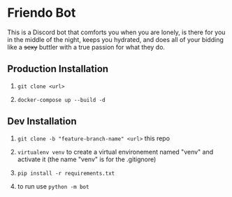 # Friendo Bot
This is a Discord bot that comforts you when you are lonely, is there for you in the middle of the night, keeps you hydrated, and does all of your bidding like a ~~sexy~~ buttler with a true passion for what they do.

## Production Installation
1. `git clone <url>`

2. `docker-compose up --build -d`

## Dev Installation
1. `git clone -b "feature-branch-name" <url>` this repo

2. `virtualenv venv` to create a virtual environement named "venv" and activate it (the name "venv" is for the .gitignore)

3. `pip install -r requirements.txt`

4. to run use `python -m bot`

